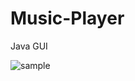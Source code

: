 # Music-Player
Java GUI

![sample](https://github.com/NightShadeGuy/Music-Player/assets/121350861/bfaad815-f21b-4957-8a1f-fcfc0b645669)
